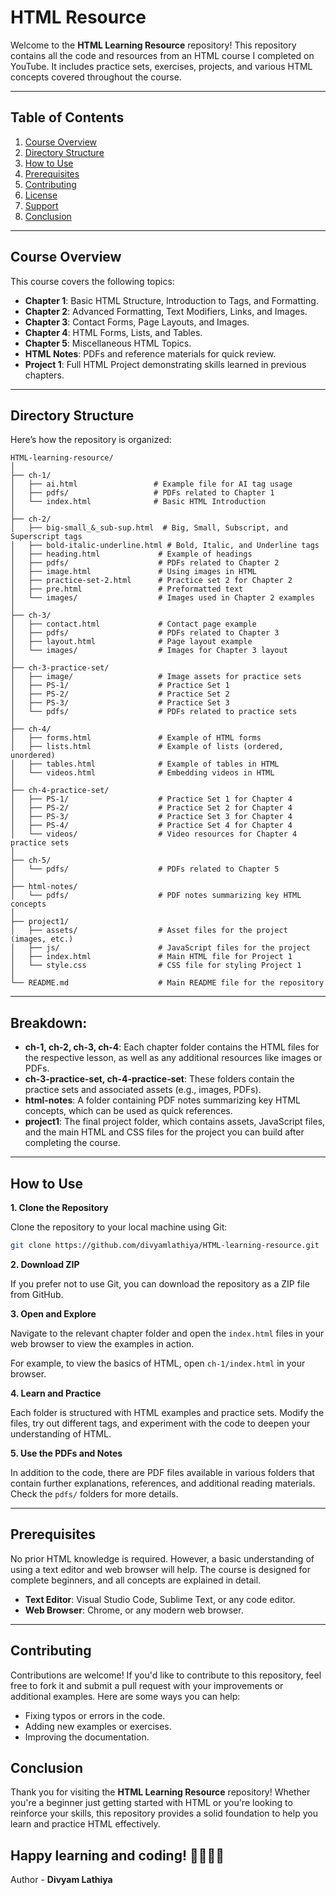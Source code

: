 # HTML Resource

Welcome to the **HTML Learning Resource** repository! This repository contains all the code and resources from an HTML course I completed on YouTube. It includes practice sets, exercises, projects, and various HTML concepts covered throughout the course.

---

## Table of Contents

1. [Course Overview](#course-overview)
2. [Directory Structure](#directory-structure)
3. [How to Use](#how-to-use)
4. [Prerequisites](#prerequisites)
5. [Contributing](#contributing)
6. [License](#license)
7. [Support](#support)
8. [Conclusion](#conclusion)

---

## Course Overview

This course covers the following topics:

- **Chapter 1**: Basic HTML Structure, Introduction to Tags, and Formatting.
- **Chapter 2**: Advanced Formatting, Text Modifiers, Links, and Images.
- **Chapter 3**: Contact Forms, Page Layouts, and Images.
- **Chapter 4**: HTML Forms, Lists, and Tables.
- **Chapter 5**: Miscellaneous HTML Topics.
- **HTML Notes**: PDFs and reference materials for quick review.
- **Project 1**: Full HTML Project demonstrating skills learned in previous chapters.

---

## Directory Structure

Here’s how the repository is organized:

```plaintext
HTML-learning-resource/
│
├── ch-1/
│   ├── ai.html                 # Example file for AI tag usage
│   ├── pdfs/                   # PDFs related to Chapter 1
│   └── index.html              # Basic HTML Introduction
│
├── ch-2/
│   ├── big-small_&_sub-sup.html  # Big, Small, Subscript, and Superscript tags
│   ├── bold-italic-underline.html # Bold, Italic, and Underline tags
│   ├── heading.html             # Example of headings
│   ├── pdfs/                    # PDFs related to Chapter 2
│   ├── image.html               # Using images in HTML
│   ├── practice-set-2.html      # Practice set 2 for Chapter 2
│   ├── pre.html                 # Preformatted text
│   └── images/                  # Images used in Chapter 2 examples
│
├── ch-3/
│   ├── contact.html             # Contact page example
│   ├── pdfs/                    # PDFs related to Chapter 3
│   ├── layout.html              # Page layout example
│   └── images/                  # Images for Chapter 3 layout
│
├── ch-3-practice-set/
│   ├── image/                   # Image assets for practice sets
│   ├── PS-1/                    # Practice Set 1
│   ├── PS-2/                    # Practice Set 2
│   ├── PS-3/                    # Practice Set 3
│   └── pdfs/                    # PDFs related to practice sets
│
├── ch-4/
│   ├── forms.html               # Example of HTML forms
│   ├── lists.html               # Example of lists (ordered, unordered)
│   ├── tables.html              # Example of tables in HTML
│   └── videos.html              # Embedding videos in HTML
│
├── ch-4-practice-set/
│   ├── PS-1/                    # Practice Set 1 for Chapter 4
│   ├── PS-2/                    # Practice Set 2 for Chapter 4
│   ├── PS-3/                    # Practice Set 3 for Chapter 4
│   ├── PS-4/                    # Practice Set 4 for Chapter 4
│   └── videos/                  # Video resources for Chapter 4 practice sets
│
├── ch-5/
│   └── pdfs/                    # PDFs related to Chapter 5
│
├── html-notes/
│   └── pdfs/                    # PDF notes summarizing key HTML concepts
│
├── project1/
│   ├── assets/                  # Asset files for the project (images, etc.)
│   ├── js/                      # JavaScript files for the project
│   ├── index.html               # Main HTML file for Project 1
│   └── style.css                # CSS file for styling Project 1
│
└── README.md                    # Main README file for the repository
```

---

## Breakdown:

- **ch-1, ch-2, ch-3, ch-4**: Each chapter folder contains the HTML files for the respective lesson, as well as any additional resources like images or PDFs.
- **ch-3-practice-set, ch-4-practice-set**: These folders contain the practice sets and associated assets (e.g., images, PDFs).
- **html-notes**: A folder containing PDF notes summarizing key HTML concepts, which can be used as quick references.
- **project1**: The final project folder, which contains assets, JavaScript files, and the main HTML and CSS files for the project you can build after completing the course.

---

## How to Use

**1. Clone the Repository**

Clone the repository to your local machine using Git:

```bash
git clone https://github.com/divyamlathiya/HTML-learning-resource.git
```

**2. Download ZIP**

If you prefer not to use Git, you can download the repository as a ZIP file from GitHub.

**3. Open and Explore**

Navigate to the relevant chapter folder and open the `index.html` files in your web browser to view the examples in action.

For example, to view the basics of HTML, open `ch-1/index.html` in your browser.

**4. Learn and Practice**

Each folder is structured with HTML examples and practice sets. Modify the files, try out different tags, and experiment with the code to deepen your understanding of HTML.

**5. Use the PDFs and Notes**

In addition to the code, there are PDF files available in various folders that contain further explanations, references, and additional reading materials. Check the `pdfs/` folders for more details.

---

## Prerequisites
No prior HTML knowledge is required. However, a basic understanding of using a text editor and web browser will help. The course is designed for complete beginners, and all concepts are explained in detail.

- **Text Editor**: Visual Studio Code, Sublime Text, or any code editor.
- **Web Browser**: Chrome, or any modern web browser.

---

## Contributing
Contributions are welcome! If you'd like to contribute to this repository, feel free to fork it and submit a pull request with your improvements or additional examples. Here are some ways you can help:

- Fixing typos or errors in the code.
- Adding new examples or exercises.
- Improving the documentation.

## Conclusion

Thank you for visiting the **HTML Learning Resource** repository! Whether you're a beginner just getting started with HTML or you're looking to reinforce your skills, this repository provides a solid foundation to help you learn and practice HTML effectively.

Happy learning and coding! 👨‍💻👩‍💻
---
Author - **Divyam Lathiya**
